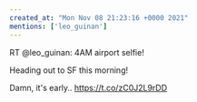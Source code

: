 ```yaml
---
created_at: "Mon Nov 08 21:23:16 +0000 2021"
mentions: ['leo_guinan']
---
```


RT @leo_guinan: 4AM airport selfie! 

Heading out to SF this morning!

Damn, it's early.. https://t.co/zC0J2L9rDD